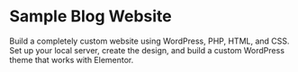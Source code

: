 # Sample Blog Website

Build a completely custom website using WordPress, PHP, HTML, and CSS. Set up your local server, create the design, and build a custom WordPress theme that works with Elementor. 
